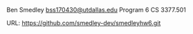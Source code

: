 Ben Smedley
bss170430@utdallas.edu
Program 6 CS 3377.501


URL: https://github.com/smedley-dev/smedleyhw6.git